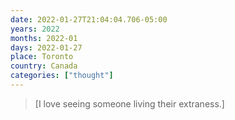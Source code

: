 ```yaml
---
date: 2022-01-27T21:04:04.706-05:00
years: 2022
months: 2022-01
days: 2022-01-27
place: Toronto
country: Canada
categories: ["thought"]
---
```

> [I love seeing someone living their extraness.]
